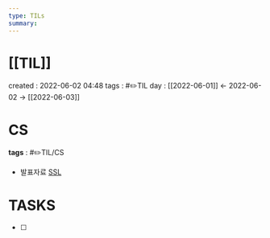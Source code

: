 ```yaml
---
type: TILs
summary: 
---
```


# [[TIL]]
created : 2022-06-02 04:48
tags : #✏️TIL
day : [[2022-06-01]] ← 2022-06-02 → [[2022-06-03]]

# CS
**tags** : #✏️TIL/CS 
- 발표자료 [SSL](https://github.com/minicks/cs_pulzo/blob/main/%EB%84%A4%ED%8A%B8%EC%9B%8C%ED%81%AC/SSL.md)

# TASKS
- [ ] 
